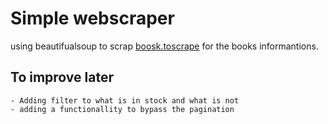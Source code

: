 # Simple webscraper
using beautifualsoup to scrap [boosk.toscrape](https://books.toscrape.com/) for the books informantions.


## To improve later
    - Adding filter to what is in stock and what is not
    - adding a functionallity to bypass the pagination 

